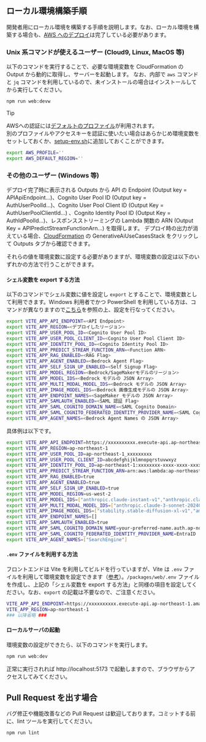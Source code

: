 ## ローカル環境構築手順

開発者用にローカル環境を構築する手順を説明します。なお、ローカル環境を構築する場合も、[AWS へのデプロイ](/README.md#デプロイ)は完了している必要があります。

### Unix 系コマンドが使えるユーザー (Cloud9, Linux, MacOS 等)

以下のコマンドを実行することで、必要な環境変数を CloudFormation の Output から動的に取得し、サーバーを起動します。
なお、内部で `aws` コマンドと `jq` コマンドを利用しているので、未インストールの場合はインストールしてから実行してください。

```bash
npm run web:devw
```

> [!TIP]
> AWSへの認証には[デフォルトのプロファイル](https://docs.aws.amazon.com/ja_jp/cli/latest/userguide/cli-configure-files.html#cli-configure-files-using-profiles)が利用されます。  
> 別のプロファイルやアクセスキーを認証に使いたい場合はあらかじめ環境変数をセットしておくか、[setup-env.sh](/setup-env.sh)に追加しておくことができます。
> ```bash
> export AWS_PROFILE=''
> export AWS_DEFAULT_REGION=''
> ```

### その他のユーザー (Windows 等)

デプロイ完了時に表示される Outputs から API の Endpoint (Output key = APIApiEndpoint...)、Cognito User Pool ID (Output key = AuthUserPoolId...)、Cognito User Pool Client ID (Output Key = AuthUserPoolClientId...) 、Cognito Identity Pool ID (Output Key = AuthIdPoolId...)、レスポンスストリーミングの Lambda 関数の ARN (Output Key = APIPredictStreamFunctionArn...) を取得します。
デプロイ時の出力が消えている場合、[CloudFormation](https://console.aws.amazon.com/cloudformation/home) の GenerativeAiUseCasesStack をクリックして Outputs タブから確認できます。

それらの値を環境変数に設定する必要がありますが、環境変数の設定は以下のいずれかの方法で行うことができます。

#### シェル変数を export する方法

以下のコマンドでシェル変数に値を設定し `export` とすることで、環境変数として利用できます。Windows 利用者でかつ PowerShell を利用している方は、コマンドが異なりますので[こちら](https://learn.microsoft.com/ja-jp/powershell/module/microsoft.powershell.core/about/about_environment_variables)を参照の上、設定を行なってください。

```bash
export VITE_APP_API_ENDPOINT=<API Endpoint>
export VITE_APP_REGION=<デプロイしたリージョン>
export VITE_APP_USER_POOL_ID=<Cognito User Pool ID>
export VITE_APP_USER_POOL_CLIENT_ID=<Cognito User Pool Client ID>
export VITE_APP_IDENTITY_POOL_ID=<Cognito Identity Pool ID>
export VITE_APP_PREDICT_STREAM_FUNCTION_ARN=<Function ARN>
export VITE_APP_RAG_ENABLED=<RAG Flag>
export VITE_APP_AGENT_ENABLED=<Bedrock Agent Flag>
export VITE_APP_SELF_SIGN_UP_ENABLED=<Self Signup Flag>
export VITE_APP_MODEL_REGION=<Bedrock/SageMakerモデルのリージョン>
export VITE_APP_MODEL_IDS=<Bedrock モデルの JSON Array>
export VITE_APP_MULTI_MODAL_MODEL_IDS=<Bedrock モデルの JSON Array>
export VITE_APP_IMAGE_MODEL_IDS=<Bedrock 画像生成モデルの JSON Array>
export VITE_APP_ENDPOINT_NAMES=<SageMaker モデルの JSON Array>
export VITE_APP_SAMLAUTH_ENABLED=<SAML 認証 Flag>
export VITE_APP_SAML_COGNITO_DOMAIN_NAME=<SAML Cognito Domain>
export VITE_APP_SAML_COGNITO_FEDERATED_IDENTITY_PROVIDER_NAME=<SAML Cognito Provider Name>
export VITE_APP_AGENT_NAMES=<Bedrock Agent Names の JSON Array>
```

具体例は以下です。

```bash
export VITE_APP_API_ENDPOINT=https://xxxxxxxxxx.execute-api.ap-northeast-1.amazonaws.com/api/
export VITE_APP_REGION=ap-northeast-1
export VITE_APP_USER_POOL_ID=ap-northeast-1_xxxxxxxxx
export VITE_APP_USER_POOL_CLIENT_ID=abcdefghijklmnopqrstuvwxyz
export VITE_APP_IDENTITY_POOL_ID=ap-northeast-1:xxxxxxxx-xxxx-xxxx-xxxxxxxxxxxxxxxxx
export VITE_APP_PREDICT_STREAM_FUNCTION_ARN=arn:aws:lambda:ap-northeast-1:000000000000:function:FunctionName
export VITE_APP_RAG_ENABLED=true
export VITE_APP_AGENT_ENABLED=true
export VITE_APP_SELF_SIGN_UP_ENABLED=true
export VITE_APP_MODEL_REGION=us-west-2
export VITE_APP_MODEL_IDS=["anthropic.claude-instant-v1","anthropic.claude-v2"]
export VITE_APP_MULTI_MODAL_MODEL_IDS=["anthropic.claude-3-sonnet-20240229-v1:0"]
export VITE_APP_IMAGE_MODEL_IDS=["stability.stable-diffusion-xl-v1","amazon.titan-image-generator-v1"]
export VITE_APP_ENDPOINT_NAMES=[]
export VITE_APP_SAMLAUTH_ENABLED=true
export VITE_APP_SAML_COGNITO_DOMAIN_NAME=your-preferred-name.auth.ap-northeast-1.amazoncognito.com
export VITE_APP_SAML_COGNITO_FEDERATED_IDENTITY_PROVIDER_NAME=EntraID
export VITE_APP_AGENT_NAMES=["SearchEngine"]
```

#### `.env` ファイルを利用する方法

フロントエンドは Vite を利用してビルドを行っていますが、Vite は `.env` ファイルを利用して環境変数を設定できます（[参考](https://ja.vitejs.dev/guide/env-and-mode#env-files)）。`/packages/web/.env` ファイルを作成し、上記の「シェル変数を export する方法」と同様の項目を設定してください。なお、`export` の記載は不要なので、ご注意ください。

```bash
VITE_APP_API_ENDPOINT=https://xxxxxxxxxx.execute-api.ap-northeast-1.amazonaws.com/api/
VITE_APP_REGION=ap-northeast-1
### 以降省略 ###
```

#### ローカルサーバの起動

環境変数の設定ができたら、以下のコマンドを実行します。

```bash
npm run web:dev
```

正常に実行されれば http://localhost:5173 で起動しますので、ブラウザからアクセスしてみてください。

## Pull Request を出す場合

バグ修正や機能改善などの Pull Request は歓迎しております。コミットする前に、lint ツールを実行してください。

```bash
npm run lint
```
